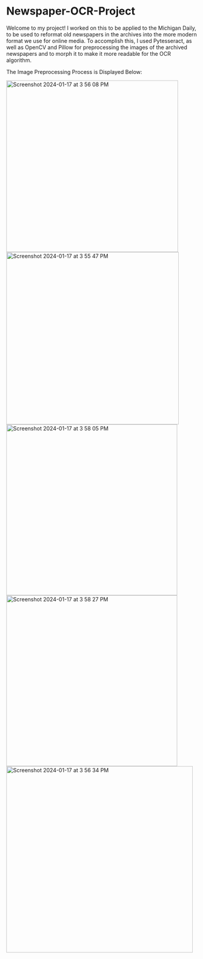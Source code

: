 # Newspaper-OCR-Project
Welcome to my project! I worked on this to be applied to the Michigan Daily, to be used to reformat old newspapers in the archives into the more modern format we use for online media. To accomplish this, I used Pytesseract, as well as OpenCV and Pillow for preprocessing the images of the archived newspapers and to morph it to make it more readable for the OCR algorithm. 

The Image Preprocessing Process is Displayed Below:

<img width="453" alt="Screenshot 2024-01-17 at 3 56 08 PM" src="https://github.com/MathewZheng/Archived-Newspaper-OCR-Processing-Analysis---Michigan-Daily/assets/53542045/7ed7346c-40f7-4242-8fc3-e0b0f6d4e20a">

<img width="455" alt="Screenshot 2024-01-17 at 3 55 47 PM" src="https://github.com/MathewZheng/Archived-Newspaper-OCR-Processing-Analysis---Michigan-Daily/assets/53542045/4492a055-4333-4b07-9e54-d0c178910774">

<img width="451" alt="Screenshot 2024-01-17 at 3 58 05 PM" src="https://github.com/MathewZheng/Archived-Newspaper-OCR-Processing-Analysis---Michigan-Daily/assets/53542045/5b588fd4-0ea9-45cf-86ee-03e31c5b5881">

<img width="451" alt="Screenshot 2024-01-17 at 3 58 27 PM" src="https://github.com/MathewZheng/Archived-Newspaper-OCR-Processing-Analysis---Michigan-Daily/assets/53542045/84a3675d-cea3-4385-b640-2598f81fc5c4">

<img width="492" alt="Screenshot 2024-01-17 at 3 56 34 PM" src="https://github.com/MathewZheng/Archived-Newspaper-OCR-Processing-Analysis---Michigan-Daily/assets/53542045/cae5f1a9-1df5-40f7-96d8-c8e92028d2f2">
